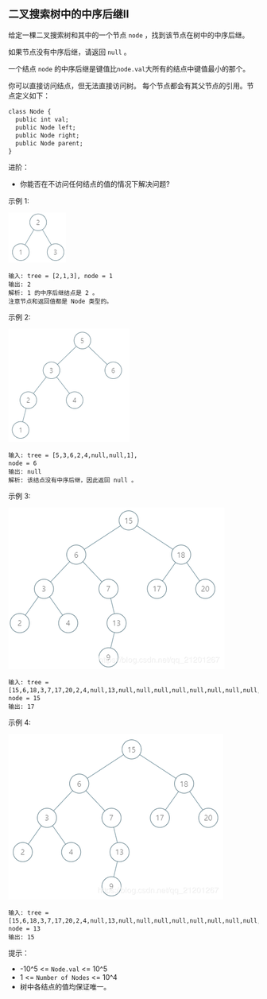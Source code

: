 ## 二叉搜索树中的中序后继II

给定一棵二叉搜索树和其中的一个节点 `node` ，找到该节点在树中的中序后继。

如果节点没有中序后继，请返回 `null` 。

一个结点 `node` 的中序后继是键值比`node.val`大所有的结点中键值最小的那个。

你可以直接访问结点，但无法直接访问树。
每个节点都会有其父节点的引用。节点定义如下：
```
class Node {
  public int val;
  public Node left;
  public Node right;
  public Node parent;
}
```

进阶：

* 你能否在不访问任何结点的值的情况下解决问题?

示例 1:

![](../images/510.inorder-successor-in-bst-ii.png)
```
输入: tree = [2,1,3], node = 1
输出: 2
解析: 1 的中序后继结点是 2 。
注意节点和返回值都是 Node 类型的。
```

示例 2:

![](../images/510.inorder-successor-in-bst-ii_1.png)
```
输入: tree = [5,3,6,2,4,null,null,1],
node = 6
输出: null
解析: 该结点没有中序后继，因此返回 null 。
```

示例 3:

![](../images/510.inorder-successor-in-bst-ii_2.png)
```
输入: tree = [15,6,18,3,7,17,20,2,4,null,13,null,null,null,null,null,null,null,null,9],
node = 15
输出: 17
```

示例 4:

![](../images/510.inorder-successor-in-bst-ii_3.png)
```
输入: tree = [15,6,18,3,7,17,20,2,4,null,13,null,null,null,null,null,null,null,null,9],
node = 13
输出: 15
```

提示：

* -10^5 <= `Node.val` <= 10^5
* 1 <= `Number of Nodes` <= 10^4
* 树中各结点的值均保证唯一。
